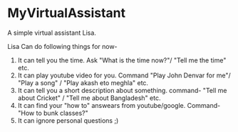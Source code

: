 # MyVirtualAssistant
A simple virtual assistant Lisa. 

Lisa Can do following things for now-
1. It can tell you the time. Ask "What is the time now?"/ "Tell me the time" etc.
2. It can play youtube video for you. Command "Play John Denvar for me"/ "Play a song" / "Play akash eto meghla" etc.
3. It can tell you a short description about something. command- "Tell me about Cricket" / "Tell me about Bangladesh" etc.
4. It can find your "how to" answears from youtube/google. Command- "How to bunk classes?"
5. It can ignore personal questions ;)

